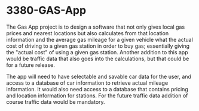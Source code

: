 3380-GAS-App
============
The Gas App project is to design a software that not only gives local gas prices and nearest locations but also calculates from that location information and the average gas mileage for a given vehicle what the actual cost of driving to a given gas station in order to buy gas; essentially giving the "actual cost" of using a given gas station. Another addition to this app would be traffic data that also goes into the calculations, but that could be for a future release. 

The app will need to have selectable and savable car data for the user, and access to a database of car information to retrieve actual mileage information. It would also need access to a database that contains pricing and location information for stations. For the future traffic data addition of course traffic data would be mandatory.
